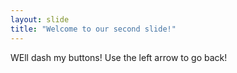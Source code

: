 ```yaml
---
layout: slide
title: "Welcome to our second slide!"
---
```

WEll dash my buttons!
Use the left arrow to go back!
